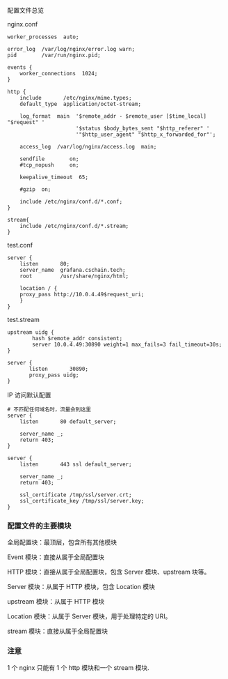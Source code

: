 配置文件总览

nginx.conf

```
worker_processes  auto;

error_log  /var/log/nginx/error.log warn;
pid        /var/run/nginx.pid;

events {
    worker_connections  1024;
}

http {
    include       /etc/nginx/mime.types;
    default_type  application/octet-stream;

    log_format  main  '$remote_addr - $remote_user [$time_local] "$request" '
                      '$status $body_bytes_sent "$http_referer" '
                      '"$http_user_agent" "$http_x_forwarded_for"';

    access_log  /var/log/nginx/access.log  main;

    sendfile        on;
    #tcp_nopush     on;

    keepalive_timeout  65;

    #gzip  on;

    include /etc/nginx/conf.d/*.conf;
}

stream{
    include /etc/nginx/conf.d/*.stream;
}
```

test.conf

```
server {
    listen       80;
    server_name  grafana.cschain.tech; 
    root         /usr/share/nginx/html;
    
    location / {
    proxy_pass http://10.0.4.49$request_uri;
    }
}
```

test.stream

```
upstream uidg {
        hash $remote_addr consistent;
        server 10.0.4.49:30890 weight=1 max_fails=3 fail_timeout=30s;
}

server {
       listen       30890;
       proxy_pass uidg;
}
```



IP 访问默认配置

```
# 不匹配任何域名时，流量会到这里
server {
    listen       80 default_server;

    server_name _;
    return 403;
}

server {
    listen       443 ssl default_server;

    server_name _;
    return 403;

    ssl_certificate /tmp/ssl/server.crt;
    ssl_certificate_key /tmp/ssl/server.key;
}
```



### 配置文件的主要模块

全局配置块：最顶层，包含所有其他模块

Event 模块：直接从属于全局配置块

HTTP 模块：直接从属于全局配置块，包含 Server 模块、upstream 块等。

Server 模块：从属于 HTTP 模块，包含 Location 模块

upstream 模块：从属于 HTTP 模块

Location 模块：从属于 Server 模块，用于处理特定的 URI。

stream 模块：直接从属于全局配置块



### 注意

1 个 nginx 只能有  1 个  http 模块和一个 stream 模块.